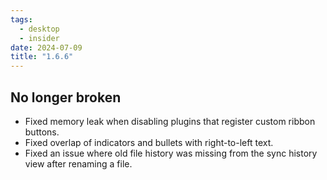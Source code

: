 ```yaml
---
tags:
  - desktop
  - insider
date: 2024-07-09
title: "1.6.6"
---
```


## No longer broken

- Fixed memory leak when disabling plugins that register custom ribbon buttons.
- Fixed overlap of indicators and bullets with right-to-left text.
- Fixed an issue where old file history was missing from the sync history view after renaming a file.
